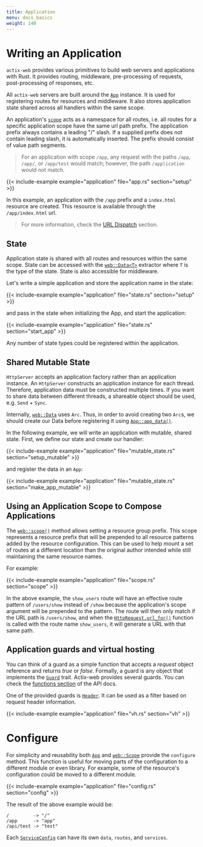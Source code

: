 ```yaml
---
title: Application
menu: docs_basics
weight: 140
---
```


# Writing an Application

`actix-web` provides various primitives to build web servers and applications with Rust. It provides
routing, middleware, pre-processing of requests, post-processing of responses, etc.

All `actix-web` servers are built around the [`App`][app] instance. It is used for registering
routes for resources and middleware. It also stores application state shared across all handlers
within the same scope.

An application's [`scope`][scope] acts as a namespace for all routes, i.e. all routes for a specific
application scope have the same url path prefix. The application prefix always contains a leading
"/" slash. If a supplied prefix does not contain leading slash, it is automatically inserted. The
prefix should consist of value path segments.

> For an application with scope `/app`, any request with the paths `/app`, `/app/`, or `/app/test`
> would match; however, the path `/application` would not match.

{{< include-example example="application" file="app.rs" section="setup" >}}

In this example, an application with the `/app` prefix and a `index.html` resource are created. This
resource is available through the `/app/index.html` url.

> For more information, check the [URL Dispatch][usingappprefix] section.

## State

Application state is shared with all routes and resources within the same scope. State can be
accessed with the [`web::Data<T>`][data] extractor where `T` is the type of the state. State is also
accessible for middleware.

Let's write a simple application and store the application name in the state:

{{< include-example example="application" file="state.rs" section="setup" >}}

and pass in the state when initializing the App, and start the application:

{{< include-example example="application" file="state.rs" section="start_app" >}}

Any number of state types could be registered within the application.

## Shared Mutable State

`HttpServer` accepts an application factory rather than an application instance. An `HttpServer`
constructs an application instance for each thread. Therefore, application data must be constructed
multiple times. If you want to share data between different threads, a shareable object should be
used, e.g. `Send` + `Sync`.

Internally, [`web::Data`][data] uses `Arc`. Thus, in order to avoid creating two `Arc`s, we should
create our Data before registering it using [`App::app_data()`][appdata].

In the following example, we will write an application with mutable, shared state. First, we define
our state and create our handler:

{{< include-example example="application" file="mutable_state.rs" section="setup_mutable" >}}

and register the data in an `App`:

{{< include-example example="application" file="mutable_state.rs" section="make_app_mutable" >}}

## Using an Application Scope to Compose Applications

The [`web::scope()`][webscope] method allows setting a resource group prefix. This scope represents
a resource prefix that will be prepended to all resource patterns added by the resource
configuration. This can be used to help mount a set of routes at a different location than the
original author intended while still maintaining the same resource names.

For example:

{{< include-example example="application" file="scope.rs" section="scope" >}}

In the above example, the `show_users` route will have an effective route pattern of `/users/show`
instead of `/show` because the application's scope argument will be prepended to the pattern. The
route will then only match if the URL path is `/users/show`, and when the
[`HttpRequest.url_for()`][urlfor] function is called with the route name `show_users`, it will
generate a URL with that same path.

## Application guards and virtual hosting

You can think of a guard as a simple function that accepts a _request_ object reference and returns
_true_ or _false_. Formally, a guard is any object that implements the [`Guard`][guardtrait] trait.
Actix-web provides several guards. You can check the [functions section][guardfuncs] of the API
docs.

One of the provided guards is [`Header`][guardheader]. It can be used as a filter based on request
header information.

{{< include-example example="application" file="vh.rs" section="vh" >}}

# Configure

For simplicity and reusability both [`App`][appconfig] and [`web::Scope`][webscopeconfig] provide
the `configure` method. This function is useful for moving parts of the configuration to a different
module or even library. For example, some of the resource's configuration could be moved to a
different module.

{{< include-example example="application" file="config.rs" section="config" >}}

The result of the above example would be:

```
/         -> "/"
/app      -> "app"
/api/test -> "test"
```

Each [`ServiceConfig`][serviceconfig] can have its own `data`, `routes`, and `services`.

<!-- LINKS -->

[usingappprefix]: /docs/url-dispatch/index.html#using-an-application-prefix-to-compose-applications
[stateexample]: https://github.com/actix/examples/blob/master/state/src/main.rs
[guardtrait]: https://docs.rs/actix-web/3/actix_web/guard/trait.Guard.html
[guardfuncs]: https://docs.rs/actix-web/3/actix_web/guard/index.html#functions
[guardheader]: https://docs.rs/actix-web/3/actix_web/guard/fn.Header.html
[data]: https://docs.rs/actix-web/3/actix_web/web/struct.Data.html
[app]: https://docs.rs/actix-web/3/actix_web/struct.App.html
[appconfig]: https://docs.rs/actix-web/3/actix_web/struct.App.html#method.configure
[appdata]: https://docs.rs/actix-web/3/actix_web/struct.App.html#method.app_data
[scope]: https://docs.rs/actix-web/3/actix_web/struct.Scope.html
[webscopeconfig]: https://docs.rs/actix-web/3/actix_web/struct.Scope.html#method.configure
[webscope]: https://docs.rs/actix-web/3/actix_web/web/fn.scope.html
[urlfor]: https://docs.rs/actix-web/3/actix_web/struct.HttpRequest.html#method.url_for
[serviceconfig]: https://docs.rs/actix-web/3/actix_web/web/struct.ServiceConfig.html
